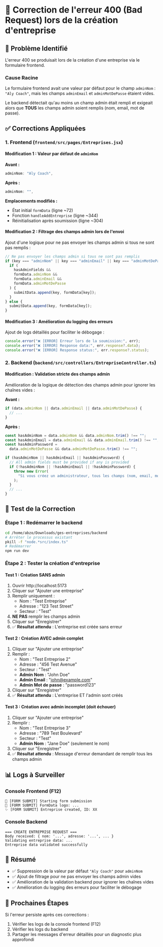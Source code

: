 # 🔧 Correction de l'erreur 400 (Bad Request) lors de la création d'entreprise

## 🐛 Problème Identifié

L'erreur 400 se produisait lors de la création d'une entreprise via le formulaire frontend.

### Cause Racine

Le formulaire frontend avait une valeur par défaut pour le champ `adminNom` : `"Aly Coach"`, mais les champs `adminEmail` et `adminMotDePasse` étaient vides.

Le backend détectait qu'au moins un champ admin était rempli et exigeait alors que **TOUS** les champs admin soient remplis (nom, email, mot de passe).

## ✅ Corrections Appliquées

### 1. Frontend (`frontend/src/pages/Entreprises.jsx`)

#### Modification 1 : Valeur par défaut de `adminNom`

**Avant :**

```javascript
adminNom: "Aly Coach",
```

**Après :**

```javascript
adminNom: "",
```

**Emplacements modifiés :**

- État initial `formData` (ligne ~72)
- Fonction `handleAddEntreprise` (ligne ~344)
- Réinitialisation après soumission (ligne ~304)

#### Modification 2 : Filtrage des champs admin lors de l'envoi

Ajout d'une logique pour ne pas envoyer les champs admin si tous ne sont pas remplis :

```javascript
// Ne pas envoyer les champs admin si tous ne sont pas remplis
if (key === "adminNom" || key === "adminEmail" || key === "adminMotDePasse") {
  if (
    hasAdminFields &&
    formData.adminNom &&
    formData.adminEmail &&
    formData.adminMotDePasse
  ) {
    submitData.append(key, formData[key]);
  }
} else {
  submitData.append(key, formData[key]);
}
```

#### Modification 3 : Amélioration du logging des erreurs

Ajout de logs détaillés pour faciliter le débogage :

```javascript
console.error("❌ [ERROR] Erreur lors de la soumission:", err);
console.error("❌ [ERROR] Response data:", err.response?.data);
console.error("❌ [ERROR] Response status:", err.response?.status);
```

### 2. Backend (`backend/src/controllers/EntrepriseController.ts`)

#### Modification : Validation stricte des champs admin

Amélioration de la logique de détection des champs admin pour ignorer les chaînes vides :

**Avant :**

```typescript
if (data.adminNom || data.adminEmail || data.adminMotDePasse) {
  // ...
}
```

**Après :**

```typescript
const hasAdminNom = data.adminNom && data.adminNom.trim() !== "";
const hasAdminEmail = data.adminEmail && data.adminEmail.trim() !== "";
const hasAdminPassword =
  data.adminMotDePasse && data.adminMotDePasse.trim() !== "";

if (hasAdminNom || hasAdminEmail || hasAdminPassword) {
  // All admin fields must be provided if any is provided
  if (!hasAdminNom || !hasAdminEmail || !hasAdminPassword) {
    throw new Error(
      "Si vous créez un administrateur, tous les champs (nom, email, mot de passe) sont requis"
    );
  }
  // ...
}
```

## 🧪 Test de la Correction

### Étape 1 : Redémarrer le backend

```bash
cd /home/abzo/Downloads/ges-entreprises/backend
# Arrêter le processus existant
pkill -f "node.*src/index.ts"
# Redémarrer
npm run dev
```

### Étape 2 : Tester la création d'entreprise

#### Test 1 : Création SANS admin

1. Ouvrir http://localhost:5173
2. Cliquer sur "Ajouter une entreprise"
3. Remplir uniquement :
   - Nom : "Test Entreprise"
   - Adresse : "123 Test Street"
   - Secteur : "Test"
4. **NE PAS** remplir les champs admin
5. Cliquer sur "Enregistrer"
6. ✅ **Résultat attendu** : L'entreprise est créée sans erreur

#### Test 2 : Création AVEC admin complet

1. Cliquer sur "Ajouter une entreprise"
2. Remplir :
   - Nom : "Test Entreprise 2"
   - Adresse : "456 Test Avenue"
   - Secteur : "Test"
   - **Admin Nom** : "John Doe"
   - **Admin Email** : "john@example.com"
   - **Admin Mot de passe** : "password123"
3. Cliquer sur "Enregistrer"
4. ✅ **Résultat attendu** : L'entreprise ET l'admin sont créés

#### Test 3 : Création avec admin incomplet (doit échouer)

1. Cliquer sur "Ajouter une entreprise"
2. Remplir :
   - Nom : "Test Entreprise 3"
   - Adresse : "789 Test Boulevard"
   - Secteur : "Test"
   - **Admin Nom** : "Jane Doe" (seulement le nom)
3. Cliquer sur "Enregistrer"
4. ✅ **Résultat attendu** : Message d'erreur demandant de remplir tous les champs admin

## 📊 Logs à Surveiller

### Console Frontend (F12)

```
📝 [FORM SUBMIT] Starting form submission
📝 [FORM SUBMIT] FormData logo: ...
✨ [FORM SUBMIT] Entreprise created, ID: XX
```

### Console Backend

```
=== CREATE ENTREPRISE REQUEST ===
Body received: { nom: '...', adresse: '...', ... }
Validating entreprise data: ...
Entreprise data validated successfully
```

## 🎯 Résumé

- ✅ Suppression de la valeur par défaut `"Aly Coach"` pour `adminNom`
- ✅ Ajout de filtrage pour ne pas envoyer les champs admin vides
- ✅ Amélioration de la validation backend pour ignorer les chaînes vides
- ✅ Amélioration du logging des erreurs pour faciliter le débogage

## 🔄 Prochaines Étapes

Si l'erreur persiste après ces corrections :

1. Vérifier les logs de la console frontend (F12)
2. Vérifier les logs du backend
3. Partager les messages d'erreur détaillés pour un diagnostic plus approfondi

